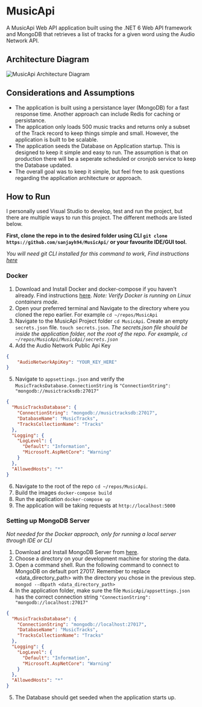 # MusicApi
A MusicApi Web API application built using the .NET 6 Web API framework and MongoDB that retrieves a list of tracks for a given word using the Audio Network API.

## Architecture Diagram

![MusicApi Architecture Diagram](https://user-images.githubusercontent.com/94787187/171513277-95abba35-9cc4-4a3d-8464-8efcd22dcd96.png)

## Considerations and Assumptions

+ The application is built using a persistance layer (MongoDB) for a fast response time. Another approach can include Redis for caching or persistance.
+ The application only loads 500 music tracks and returns only a subset of the Track record to keep things simple and small. However, the application is built to be scalable.
+ The application seeds the Database on Application startup. This is designed to keep it simple and easy to run. The assumption is that on production there will be a seperate scheduled or cronjob service to keep the Database updated. 
+ The overall goal was to keep it simple, but feel free to ask questions regarding the application architecture or approach.

## How to Run
I personally used Visual Studio to develop, test and run the project, but there are multiple ways to run this project. The different methods are listed below.

**First, clone the repo in to the desired folder using CLI `git clone https://github.com/sanjayh94/MusicApi/` or your favourite IDE/GUI tool.**

*You will need git CLI installed for this command to work, Find instructions [here](https://git-scm.com/book/en/v2/Getting-Started-Installing-Git)*

### Docker
1. Download and Install Docker and docker-compose if you haven't already. Find instructions [here](https://docs.docker.com/get-docker/). _Note: Verify Docker is running on Linux containers mode._
2. Open your preferred terminal and Navigate to the directory where you cloned the repo earlier. For example `cd ~/repos/MusicApi`
3. Navigate to the MusicApi Project folder `cd MusicApi`. Create an empty `secrets.json` file. `touch secrets.json`. _The secrets.json file should be inside the application folder, not the root of the repo. For example, `cd ~/repos/MusicApi/MusicApi/secrets.json`_
4. Add the Audio Network Public Api Key
```json
{
    "AudioNetworkApiKey": "YOUR_KEY_HERE"
}
```
5. Navigate to `appsettings.json` and verify the `MusicTracksDatabase.ConnectionString` is `"ConnectionString": "mongodb://musictracksdb:27017"`
```json
{
  "MusicTracksDatabase": {
    "ConnectionString": "mongodb://musictracksdb:27017",
    "DatabaseName": "MusicTracks",
    "TracksCollectionName": "Tracks"
  },
  "Logging": {
    "LogLevel": {
      "Default": "Information",
      "Microsoft.AspNetCore": "Warning"
    }
  },
  "AllowedHosts": "*"
}
```
6. Navigate to the root of the repo `cd ~/repos/MusicApi`.
7. Build the images `docker-compose build`
8. Run the application `docker-compose up`
9. The application will be taking requests at `http://localhost:5000`


### Setting up MongoDB Server
*Not needed for the Docker approach, only for running a local server through IDE or CLI*
1. Download and Install MongoDB Server from [here](https://www.mongodb.com/try/download/community).
2. Choose a directory on your development machine for storing the data.
3. Open a command shell. Run the following command to connect to MongoDB on default port 27017. Remember to replace <data_directory_path> with the directory you chose in the previous step.
`mongod --dbpath <data_directory_path>`
4. In the application folder, make sure the file `MusicApi/appsettings.json` has the correct connection string `"ConnectionString": "mongodb://localhost:27017"`
```json
{
  "MusicTracksDatabase": {
    "ConnectionString": "mongodb://localhost:27017",
    "DatabaseName": "MusicTracks",
    "TracksCollectionName": "Tracks"
  },
  "Logging": {
    "LogLevel": {
      "Default": "Information",
      "Microsoft.AspNetCore": "Warning"
    }
  },
  "AllowedHosts": "*"
}
```
5. The Database should get seeded when the application starts up.

